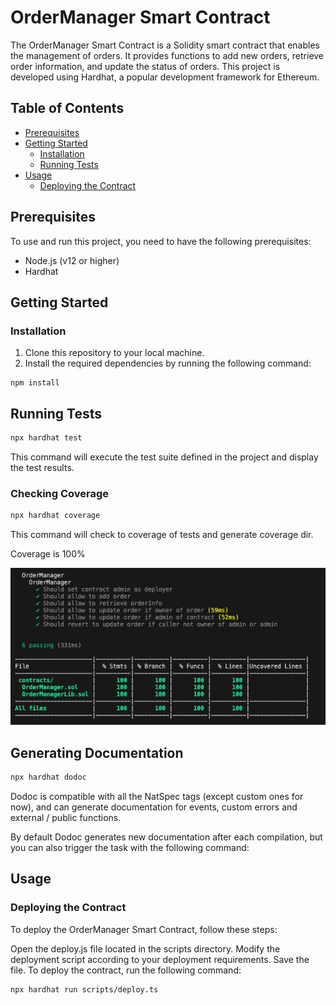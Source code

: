 # OrderManager Smart Contract

The OrderManager Smart Contract is a Solidity smart contract that enables the management of orders. It provides functions to add new orders, retrieve order information, and update the status of orders. This project is developed using Hardhat, a popular development framework for Ethereum.

## Table of Contents

- [Prerequisites](#prerequisites)
- [Getting Started](#getting-started)
  - [Installation](#installation)
  - [Running Tests](#running-tests)
- [Usage](#usage)
  - [Deploying the Contract](#deploying-the-contract)

## Prerequisites

To use and run this project, you need to have the following prerequisites:

- Node.js (v12 or higher)
- Hardhat

## Getting Started

### Installation

1. Clone this repository to your local machine.
2. Install the required dependencies by running the following command:

```console
npm install
```  

## Running Tests

   ```bash
   npx hardhat test
   ```

This command will execute the test suite defined in the project and display the test results.

### Checking Coverage

   ```bash
   npx hardhat coverage
   ```

This command will check to coverage of tests and generate coverage dir.

Coverage is 100%

![alt text](./coverage.png)


## Generating Documentation

   ```bash
  npx hardhat dodoc
   ```

Dodoc is compatible with all the NatSpec tags (except custom ones for now), and can generate documentation for events, custom errors and external / public functions.

By default Dodoc generates new documentation after each compilation, but you can also trigger the task with the following command:

## Usage
### Deploying the Contract
To deploy the OrderManager Smart Contract, follow these steps:

Open the deploy.js file located in the scripts directory.
Modify the deployment script according to your deployment requirements.
Save the file.
To deploy the contract, run the following command:

```bash
npx hardhat run scripts/deploy.ts
```